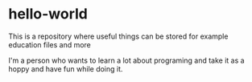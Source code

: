 # hello-world
This is a repository where useful things can be stored for example education files and more

I'm a person who  wants to learn a lot about programing and take it as a hoppy and have fun while doing it.
